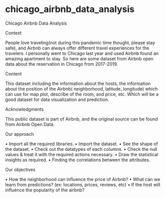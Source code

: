 # chicago_airbnb_data_analysis
Chicago Airbnb Data Analysis

Context

People love traveling(not during this pandemic time thought, please stay safe), and Airbnb can always offer different travel experiences for the travelers. I personally went to Chicago last year and used Airbnb found an amazing apartment to stay. So here are some dataset from Airbnb open data about the reservation in Chicago from 2017-2019.

Content

This dataset including the information about the hosts, the information about the position of the Airbnb( neighborhood, latitude, longitude) which can use for map plot, describe of the room, and price, etc. Which will be a good dataset for data visualization and prediction.

Acknowledgments

This public dataset is part of Airbnb, and the original source can be found from Airbnb Open Data.

Our approach

• Import all the required libraries.
• Import the dataset.
• See the shape of the dataset.
• Check out the datatypes of each columns.
• Check the null values & treat it with the required actions necessary.
• Draw the statistical insights as required.
• Finding the correlations between the attributes.

Our objectives

• How the neighborhood can influence the price of Airbnb?
• What can we learn from predictions? (ex: locations, prices, reviews, etc)
• If the host will influence the popularity of the airbnb?
